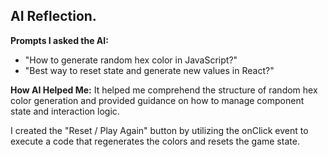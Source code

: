 ## AI Reflection.

**Prompts I asked the AI:**
- "How to generate random hex color in JavaScript?"
- "Best way to reset state and generate new values in React?"

**How AI Helped Me:**
It helped me comprehend the structure of random hex color generation and provided guidance on how to manage component state and interaction logic.

I created the "Reset / Play Again" button by utilizing the onClick event to execute a code that regenerates the colors and resets the game state.